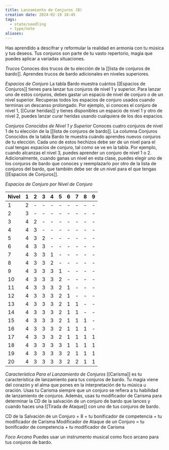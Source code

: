 ```yaml
---
title: Lanzamiento de Conjuros (B)
creation date: 2024-02-19 18:45
tags:
  - state/seedling
  - type/note
aliases:
---
```

Has aprendido a descifrar y reformular la realidad en armonía con tu música y tus deseos. Tus
conjuros son parte de tu vasto repertorio, magia que puedes aplicar a variadas situaciones. 

*Trucos*
Conoces dos trucos de tu elección de la [[lista de conjuros de bardo]]. Aprendes trucos de bardo
adicionales en niveles superiores.

*Espacios de Conjuro*
La tabla Bardo muestra cuántos [[Espacios de Conjuros]] tienes para lanzar tus conjuros de nivel 1 y
superior. Para lanzar uno de estos conjuros, debes gastar un espacio de nivel de conjuro o de un
nivel superior. Recuperas todos los espacios de conjuro usados cuando terminas un descanso
prolongado.
Por ejemplo, si conoces el conjuro de nivel 1, [[Curar heridas]] y tienes disponibles un espacio de nivel 1 y otro de nivel 2, puedes lanzar curar heridas usando cualquiera de los dos espacios.

*Conjuros Conocidos de Nivel 1 y Superior*
Conoces cuatro conjuros de nivel 1 de tu elección de la [[lista de conjuros de bardo]]. La columna
Conjuros Conocidos de la tabla Bardo te muestra cuándo aprendes nuevos conjuros de tu elección.
Cada uno de estos hechizos debe ser de un nivel para el cual tengas espacios de conjuro, tal como se ve en la tabla. Por ejemplo, cuando alcanzas el nivel 3, puedes aprender un conjuro de nivel 1 o 2.
Adicionalmente, cuando ganas un nivel en esta clase, puedes elegir uno de los conjuros de bardo
que conoces y reemplazarlo por otro de la lista de conjuros del bardo, que también debe ser de un
nivel para el que tengas [[Espacios de Conjuros]].


*Espacios de Conjuro por Nivel de Conjuro*

| Nivel | 1 | 2 | 3 | 4 | 5 | 6 | 7 | 8 | 9 |
| ---- | ---- | ---- | ---- | ---- | ---- | ---- | ---- | ---- | ---- |
| 1 | 2 | - | - | - | - | - | - | - | - |
| 2 | 3 | - | - | - | - | - | - | - | - |
| 3 | 4 | 2 | - | - | - | - | - | - | - |
| 4 | 4 | 3 | - | - | - | - | - | - | - |
| 5 | 4 | 3 | 2 | - | - | - | - | - | - |
| 6 | 4 | 3 | 3 | - | - | - | - | - | - |
| 7 | 4 | 3 | 3 | 1 | - | - | - | - | - |
| 8 | 4 | 3 | 3 | 2 | - | - | - | - | - |
| 9 | 4 | 3 | 3 | 3 | 1 | - | - | - | - |
| 10 | 4 | 3 | 3 | 3 | 2 | - | - | - | - |
| 11 | 4 | 3 | 3 | 3 | 2 | 1 | - | - | - |
| 12 | 4 | 3 | 3 | 3 | 2 | 1 | - | - | - |
| 13 | 4 | 3 | 3 | 3 | 2 | 1 | 1 | - | - |
| 14 | 4 | 3 | 3 | 3 | 2 | 1 | 1 | - | - |
| 15 | 4 | 3 | 3 | 3 | 2 | 1 | 1 | 1 | - |
| 16 | 4 | 3 | 3 | 3 | 2 | 1 | 1 | 1 | - |
| 17 | 4 | 3 | 3 | 3 | 2 | 1 | 1 | 1 | 1 |
| 18 | 4 | 3 | 3 | 3 | 3 | 1 | 1 | 1 | 1 |
| 19 | 4 | 3 | 3 | 3 | 3 | 2 | 1 | 1 | 1 |
| 20 | 4 | 3 | 3 | 3 | 3 | 2 | 2 | 1 | 1 |


*Característica Para el Lanzamiento de Conjuros*
[[Carisma]] es tu característica de lanzamiento para tus conjuros de bardo. 
Tu magia viene del corazón y el alma que pones en la interpretación de tu música u oración. Usas tu Carisma siempre que un conjuro se refiera a tu habilidad de lanzamiento de conjuros. Además, usas tu modificador de Carisma para determinar la CD de la salvación de un conjuro de bardo que lances y cuando haces una [[Tirada de Ataque]] con uno de tus conjuros de bardo.

CD de la Salvación de un Conjuro = 8 + tu bonificador de competencia + tu modificador de Carisma 
Modificador de Ataque de un Conjuro = tu bonificador de competencia + tu modificador de Carisma

*Foco Arcano*
Puedes usar un instrumento musical como foco arcano para tus conjuros de bardo.



